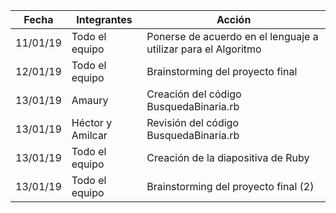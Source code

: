 | Fecha  | Integrantes | Acción |
|--------|-------------|--------|
| 11/01/19 | Todo el equipo | Ponerse de acuerdo en el lenguaje a utilizar para el Algoritmo |
| 12/01/19 | Todo el equipo | Brainstorming del proyecto final |
| 13/01/19 | Amaury | Creación del código BusquedaBinaria.rb |
| 13/01/19 | Héctor y Amilcar | Revisión del código BusquedaBinaria.rb |
| 13/01/19 | Todo el equipo | Creación de la diapositiva de Ruby |
| 13/01/19 | Todo el equipo | Brainstorming del proyecto final (2) |
